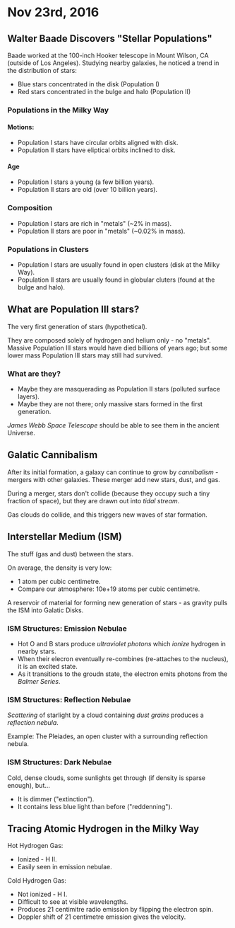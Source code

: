 Nov 23rd, 2016
==============

Walter Baade Discovers "Stellar Populations"
--------------------------------------------

Baade worked at the 100-inch Hooker telescope in Mount Wilson, CA (outside of Los Angeles). Studying nearby galaxies, he noticed a trend in the distribution of stars:

- Blue stars concentrated in the disk (Population I)
- Red stars concentrated in the bulge and halo (Population II)

### Populations in the Milky Way

#### Motions:

- Population I stars have circular orbits aligned with disk.
- Population II stars have eliptical orbits inclined to disk.

#### Age

- Population I stars a young (a few billion years).
- Population II stars are old (over 10 billion years).

### Composition

- Population I stars are rich in "metals" (~2% in mass).
- Population II stars are poor in "metals" (~0.02% in mass).

### Populations in Clusters

- Population I stars are usually found in open clusters (disk at the Milky Way).
- Population II stars are usually found in globular cluters (found at the bulge and halo).

What are Population III stars?
------------------------------

The very first generation of stars (hypothetical).

They are composed solely of hydrogen and helium only - no "metals". Massive Population III stars would have died billions of years ago; but some lower mass Population III stars may still had survived.

### What are they?

- Maybe they are masquerading as Population II stars (polluted surface layers).
- Maybe they are not there; only massive stars formed in the first generation.

*James Webb Space Telescope* should be able to see them in the ancient Universe.

Galatic Cannibalism
-------------------

After its initial formation, a galaxy can continue to grow by *cannibalism* - mergers with other galaxies. These merger add new stars, dust, and gas.

During a merger, stars don't collide (because they occupy such a tiny fraction of space), but they are drawn out into *tidal stream*.

Gas clouds do collide, and this triggers new waves of star formation.

Interstellar Medium (ISM)
-------------------------

The stuff (gas and dust) between the stars.

On average, the density is very low:

- 1 atom per cubic centimetre.
- Compare our atmosphere: 10e+19 atoms per cubic centimetre.

A reservoir of material for forming new generation of stars - as gravity pulls the ISM into Galatic Disks.

### ISM Structures: Emission Nebulae

- Hot O and B stars produce *ultraviolet photons* which *ionize* hydrogen in nearby stars.
- When their elecron eventually re-combines (re-attaches to the nucleus), it is an excited state.
- As it transitions to the groudn state, the electron emits photons from the *Balmer Series*.

### ISM Structures: Reflection Nebulae

*Scattering* of starlight by a cloud containing *dust grains* produces a *reflection nebula*.

Example: The Pleiades, an open cluster with a surrounding reflection nebula.

### ISM Structures: Dark Nebulae

Cold, dense clouds, some sunlights get through (if density is sparse enough), but...

- It is dimmer ("extinction").
- It contains less blue light than before ("reddenning").

Tracing Atomic Hydrogen in the Milky Way
----------------------------------------

Hot Hydrogen Gas:

- Ionized - H II.
- Easily seen in emission nebulae.

Cold Hydrogen Gas:

- Not ionized - H I.
- Difficult to see at visible wavelengths.
- Produces 21 centimitre radio emission by flipping the electron spin.
- Doppler shift of 21 centimetre emission gives the velocity.
